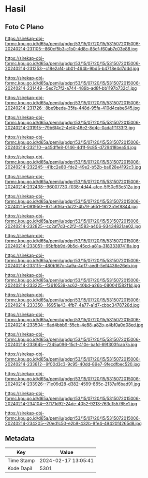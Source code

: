 # Hasil

## Foto C Plano

https://sirekap-obj-formc.kpu.go.id/d65a/pemilu/pdpr/53/15/07/20/15/5315072015006-20240214-231105--860cf5b3-c1b0-4d8c-85cf-f60ab7c03e88.jpg

https://sirekap-obj-formc.kpu.go.id/d65a/pemilu/pdpr/53/15/07/20/15/5315072015006-20240214-231253--c18e2af4-cb01-464b-9bd5-b4718e4d7ddd.jpg

https://sirekap-obj-formc.kpu.go.id/d65a/pemilu/pdpr/53/15/07/20/15/5315072015006-20240214-231449--5ec7c7f2-a744-489b-ad8f-bb1197b732c1.jpg

https://sirekap-obj-formc.kpu.go.id/d65a/pemilu/pdpr/53/15/07/20/15/5315072015006-20240214-231726--8be9beda-35fa-448d-95fa-410d4cabe645.jpg

https://sirekap-obj-formc.kpu.go.id/d65a/pemilu/pdpr/53/15/07/20/15/5315072015006-20240214-231915--79b6f4c2-4ef4-46e2-8d4c-0ada1f1f33f3.jpg

https://sirekap-obj-formc.kpu.go.id/d65a/pemilu/pdpr/53/15/07/20/15/5315072015006-20240214-232110--a45dffe8-0146-4d1f-9c85-d729418bea54.jpg

https://sirekap-obj-formc.kpu.go.id/d65a/pemilu/pdpr/53/15/07/20/15/5315072015006-20240214-232245--41bc2e80-fde2-49e2-b52b-ba628e4192c3.jpg

https://sirekap-obj-formc.kpu.go.id/d65a/pemilu/pdpr/53/15/07/20/15/5315072015006-20240214-232438--96007730-f038-4d44-afce-5f50e93e512a.jpg

https://sirekap-obj-formc.kpu.go.id/d65a/pemilu/pdpr/53/15/07/20/15/5315072015006-20240215-081950--871c616a-dd22-4b79-a651-162251ef8844.jpg

https://sirekap-obj-formc.kpu.go.id/d65a/pemilu/pdpr/53/15/07/20/15/5315072015006-20240214-232825--cc2af7d3-c2f2-4583-a406-93434821ae02.jpg

https://sirekap-obj-formc.kpu.go.id/d65a/pemilu/pdpr/53/15/07/20/15/5315072015006-20240214-233051--65bfbb9d-9b5d-45cd-a81a-31833397418a.jpg

https://sirekap-obj-formc.kpu.go.id/d65a/pemilu/pdpr/53/15/07/20/15/5315072015006-20240214-233115--480b167c-4a9a-4df7-aedf-5ef4436e26eb.jpg

https://sirekap-obj-formc.kpu.go.id/d65a/pemilu/pdpr/53/15/07/20/15/5315072015006-20240214-233225--f3610539-ac62-40bd-a26b-080041582f1d.jpg

https://sirekap-obj-formc.kpu.go.id/d65a/pemilu/pdpr/53/15/07/20/15/5315072015006-20240214-233350--16951e43-4fb7-4a77-a1d7-cbbc3478728d.jpg

https://sirekap-obj-formc.kpu.go.id/d65a/pemilu/pdpr/53/15/07/20/15/5315072015006-20240214-233504--6ad4bbb9-55cb-4e88-a82b-e4bf0a0d08ed.jpg

https://sirekap-obj-formc.kpu.go.id/d65a/pemilu/pdpr/53/15/07/20/15/5315072015006-20240214-233645--7245a096-15c1-410e-bafd-69f303fcab7a.jpg

https://sirekap-obj-formc.kpu.go.id/d65a/pemilu/pdpr/53/15/07/20/15/5315072015006-20240214-233812--9f00d3c3-9c95-40dd-89e7-9fecdfbec520.jpg

https://sirekap-obj-formc.kpu.go.id/d65a/pemilu/pdpr/53/15/07/20/15/5315072015006-20240214-233926--71e09d28-d382-4599-865c-2137af6bad91.jpg

https://sirekap-obj-formc.kpu.go.id/d65a/pemilu/pdpr/53/15/07/20/15/5315072015006-20240214-234104--3f171d92-24de-4052-9213-763c155765e1.jpg

https://sirekap-obj-formc.kpu.go.id/d65a/pemilu/pdpr/53/15/07/20/15/5315072015006-20240214-234205--20ed1c50-e2b8-432b-8fe4-49420f4265d8.jpg


## Metadata

| Key        | Value               |
| ---------- | ------------------- |
| Time Stamp | 2024-02-17 13:05:41 |
| Kode Dapil | 5301                |



